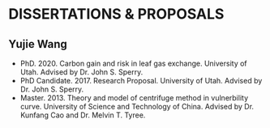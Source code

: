 # DISSERTATIONS & PROPOSALS

## Yujie Wang
- PhD. 2020.
    Carbon gain and risk in leaf gas exchange.
    University of Utah.
    Advised by Dr. John S. Sperry.
- PhD Candidate. 2017.
    Research Proposal.
    University of Utah.
    Advised by Dr. John S. Sperry.
- Master. 2013.
    Theory and model of centrifuge method in vulnerbility curve.
    University of Science and Technology of China.
    Advised by Dr. Kunfang Cao and Dr. Melvin T. Tyree.
